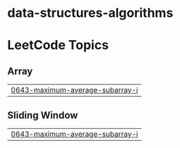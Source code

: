 # data-structures-algorithms
<!---LeetCode Topics Start-->
# LeetCode Topics
## Array
|  |
| ------- |
| [0643-maximum-average-subarray-i](https://github.com/agarwalprashasti/data-structures-algorithms/tree/master/0643-maximum-average-subarray-i) |
## Sliding Window
|  |
| ------- |
| [0643-maximum-average-subarray-i](https://github.com/agarwalprashasti/data-structures-algorithms/tree/master/0643-maximum-average-subarray-i) |
<!---LeetCode Topics End-->